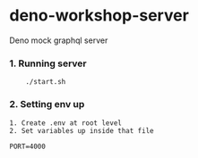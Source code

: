 # deno-workshop-server
Deno mock graphql  server

### 1. Running server
```
    ./start.sh
```

### 2. Setting env up

    1. Create .env at root level
    2. Set variables up inside that file

    PORT=4000

